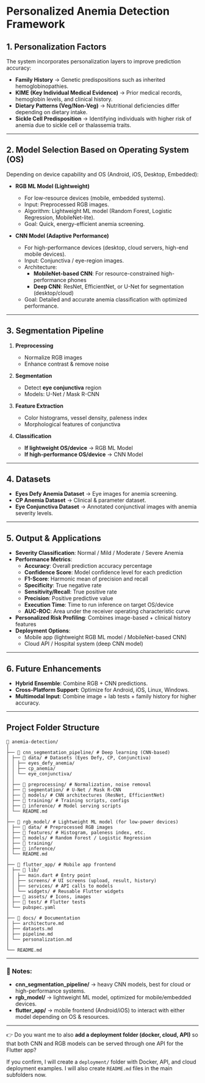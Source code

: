 # Personalized Anemia Detection Framework

## 1. Personalization Factors

The system incorporates personalization layers to improve prediction accuracy:

- **Family History** → Genetic predispositions such as inherited hemoglobinopathies.
- **KIME (Key Individual Medical Evidence)** → Prior medical records, hemoglobin levels, and clinical history.
- **Dietary Patterns (Veg/Non-Veg)** → Nutritional deficiencies differ depending on dietary intake.
- **Sickle Cell Predisposition** → Identifying individuals with higher risk of anemia due to sickle cell or thalassemia traits.

---

## 2. Model Selection Based on Operating System (OS)

Depending on device capability and OS (Android, iOS, Desktop, Embedded):

- **RGB ML Model (Lightweight)**

  - For low-resource devices (mobile, embedded systems).
  - Input: Preprocessed RGB images.
  - Algorithm: Lightweight ML model (Random Forest, Logistic Regression, MobileNet-lite).
  - Goal: Quick, energy-efficient anemia screening.

- **CNN Model (Adaptive Performance)**
  - For high-performance devices (desktop, cloud servers, high-end mobile devices).
  - Input: Conjunctiva / eye-region images.
  - Architecture:
    - **MobileNet-based CNN**: For resource-constrained high-performance phones
    - **Deep CNN**: ResNet, EfficientNet, or U-Net for segmentation (desktop/cloud)
  - Goal: Detailed and accurate anemia classification with optimized performance.

---

## 3. Segmentation Pipeline

1. **Preprocessing**

   - Normalize RGB images
   - Enhance contrast & remove noise

2. **Segmentation**

   - Detect **eye conjunctiva** region
   - Models: U-Net / Mask R-CNN

3. **Feature Extraction**

   - Color histograms, vessel density, paleness index
   - Morphological features of conjunctiva

4. **Classification**
   - **If lightweight OS/device** → RGB ML Model
   - **If high-performance OS/device** → CNN Model

---

## 4. Datasets

- **Eyes Defy Anemia Dataset** → Eye images for anemia screening.
- **CP Anemia Dataset** → Clinical & parameter dataset.
- **Eye Conjunctiva Dataset** → Annotated conjunctival images with anemia severity levels.

---

## 5. Output & Applications

- **Severity Classification**: Normal / Mild / Moderate / Severe Anemia
- **Performance Metrics**:
  - **Accuracy**: Overall prediction accuracy percentage
  - **Confidence Score**: Model confidence level for each prediction
  - **F1-Score**: Harmonic mean of precision and recall
  - **Specificity**: True negative rate
  - **Sensitivity/Recall**: True positive rate
  - **Precision**: Positive predictive value
  - **Execution Time**: Time to run inference on target OS/device
  - **AUC-ROC**: Area under the receiver operating characteristic curve
- **Personalized Risk Profiling**: Combines image-based + clinical history features
- **Deployment Options**:
  - Mobile app (lightweight RGB ML model / MobileNet-based CNN)
  - Cloud API / Hospital system (deep CNN model)

---

## 6. Future Enhancements

- **Hybrid Ensemble**: Combine RGB + CNN predictions.
- **Cross-Platform Support**: Optimize for Android, iOS, Linux, Windows.
- **Multimodal Input**: Combine image + lab tests + family history for higher accuracy.

---

## Project Folder Structure

```
📂 anemia-detection/
│
├── 📂 cnn_segmentation_pipeline/ # Deep learning (CNN-based)
│ ├── 📂 data/ # Datasets (Eyes Defy, CP, Conjunctiva)
│ │ ├── eyes_defy_anemia/
│ │ ├── cp_anemia/
│ │ └── eye_conjunctiva/
│ │
│ ├── 📂 preprocessing/ # Normalization, noise removal
│ ├── 📂 segmentation/ # U-Net / Mask R-CNN
│ ├── 📂 models/ # CNN architectures (ResNet, EfficientNet)
│ ├── 📂 training/ # Training scripts, configs
│ ├── 📂 inference/ # Model serving scripts
│ └── README.md
│
├── 📂 rgb_model/ # Lightweight ML model (for low-power devices)
│ ├── 📂 data/ # Preprocessed RGB images
│ ├── 📂 features/ # Histogram, paleness index, etc.
│ ├── 📂 models/ # Random Forest / Logistic Regression
│ ├── 📂 training/
│ ├── 📂 inference/
│ └── README.md
│
├── 📂 flutter_app/ # Mobile app frontend
│ ├── 📂 lib/
│ │ ├── main.dart # Entry point
│ │ ├── screens/ # UI screens (upload, result, history)
│ │ ├── services/ # API calls to models
│ │ └── widgets/ # Reusable Flutter widgets
│ ├── 📂 assets/ # Icons, images
│ ├── 📂 test/ # Flutter tests
│ └── pubspec.yaml
│
├── 📂 docs/ # Documentation
│ ├── architecture.md
│ ├── datasets.md
│ ├── pipeline.md
│ └── personalization.md
│
└── README.md
```

---

### 📌 Notes:

- **cnn_segmentation_pipeline/** → heavy CNN models, best for cloud or high-performance systems.
- **rgb_model/** → lightweight ML model, optimized for mobile/embedded devices.
- **flutter_app/** → mobile frontend (Android/iOS) to interact with either model depending on OS & resources.

---

👉 Do you want me to also **add a deployment folder (docker, cloud, API)** so that both CNN and RGB models can be served through one API for the Flutter app?

If you confirm, I will create a `deployment/` folder with Docker, API, and cloud deployment examples. I will also create `README.md` files in the main subfolders now.
